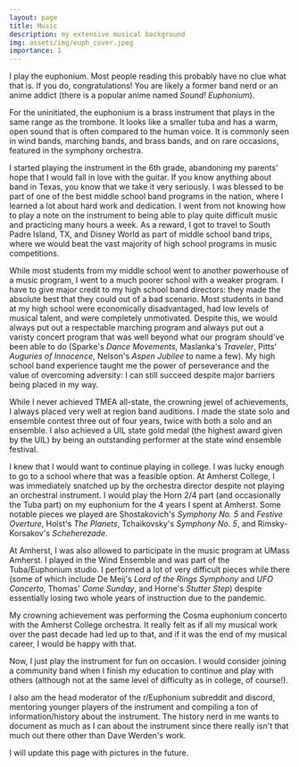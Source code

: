 ```yaml
---
layout: page
title: Music
description: my extensive musical background
img: assets/img/euph_cover.jpeg
importance: 1
---
```


I play the euphonium. Most people reading this probably have no clue what that is. If you do, congratulations! You are likely a former band nerd or an anime addict (there is a popular anime named _Sound! Euphonium_).

For the uninitiated, the euphonium is a brass instrument that plays in the same range as the trombone. It looks like a smaller tuba and has a warm, open sound that is often compared to the human voice. It is commonly seen in wind bands, marching bands, and brass bands, and on rare occasions, featured in the symphony orchestra.

I started playing the instrument in the 6th grade, abandoning my parents' hope that I would fall in love with the guitar. If you know anything about band in Texas, you know that we take it very seriously. I was blessed to be part of one of the best middle school band programs in the nation, where I learned a lot about hard work and dedication. I went from not knowing how to play a note on the instrument to being able to play quite difficult music and practicing many hours a week. As a reward, I got to travel to South Padre Island, TX, and Disney World as part of middle school band trips, where we would beat the vast majority of high school programs in music competitions.

While most students from my middle school went to another powerhouse of a music program, I went to a much poorer school with a weaker program. I have to give major credit to my high school band directors: they made the absolute best that they could out of a bad scenario. Most students in band at my high school were economically disadvantaged, had low levels of musical talent, and were completely unmotivated. Despite this, we would always put out a respectable marching program and always put out a varisty concert program that was well beyond what our program should've been able to do (Sparke's _Dance Movements_, Maslanka's _Traveler_, Pitts' _Auguries of Innocence_, Nelson's _Aspen Jubilee_ to name a few). My high school band experience taught me the power of perseverance and the value of overcoming adversity: I can still succeed despite major barriers being placed in my way.

While I never achieved TMEA all-state, the crowning jewel of achievements, I always placed very well at region band auditions. I made the state solo and ensemble contest three out of four years, twice with both a solo and an ensemble. I also achieved a UIL state gold medal (the highest award given by the UIL) by being an outstanding performer at the state wind ensemble festival.

I knew that I would want to continue playing in college. I was lucky enough to go to a school where that was a feasible option. At Amherst College, I was immediately snatched up by the orchestra director despite not playing an orchestral instrument. I would play the Horn 2/4 part (and occasionally the Tuba part) on my euphonium for the 4 years I spent at Amherst. Some notable pieces we played are Shostakovich's _Symphony No. 5_ and _Festive Overture_, Holst's _The Planets_, Tchaikovsky's _Symphony No. 5_, and Rimsky-Korsakov's _Scheherezade_.

At Amherst, I was also allowed to participate in the music program at UMass Amherst. I played in the Wind Ensemble and was part of the Tuba/Euphonium studio. I performed a lot of very difficult pieces while there (some of which include De Meij's _Lord of the Rings Symphony_ and _UFO Concerto_, Thomas' _Come Sunday_, and Horne's _Stutter Step_) despite essentially losing two whole years of instruction due to the pandemic.

My crowning achievement was performing the Cosma euphonium concerto with the Amherst College orchestra. It really felt as if all my musical work over the past decade had led up to that, and if it was the end of my musical career, I would be happy with that.

Now, I just play the instrument for fun on occasion. I would consider joining a community band when I finish my education to continue and play with others (although not at the same level of difficulty as in college, of course!).

I also am the head moderator of the r/Euphonium subreddit and discord, mentoring younger players of the instrument and compiling a ton of information/history about the instrument. The history nerd in me wants to document as much as I can about the instrument since there really isn't that much out there other than Dave Werden's work.

I will update this page with pictures in the future.
